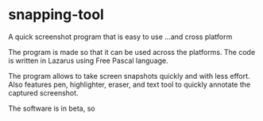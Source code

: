# snapping-tool
A quick screenshot program that is easy to use ...and cross platform

The program is made so that it can be used across the platforms.
The code is written in Lazarus using Free Pascal language.

The program allows to take screen snapshots quickly and with less effort. Also features pen, highlighter, eraser, and text tool to quickly annotate the captured screenshot.

The software is in beta, so 